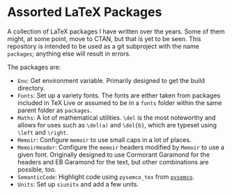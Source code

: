 # Assorted LaTeX Packages

A collection of LaTeX packages I have written over the years.
Some of them might, at some point, move to CTAN, but that is yet to be seen.
This repository is intended to be used as a git subproject with the name `packages`; anything else will result in errors.

The packages are:

- `Env`: Get environment variable. Primarily designed to get the build directory.
- `Fonts`: Set up a variety fonts. The fonts are either taken from packages included in TeX Live or assumed to be in a `fonts` folder within the same parent folder as `packages`.
- `Maths`: A lot of mathematical utilities. `\del` is the most noteworthy and allows for uses such as `\del(a)` and `\del{b}`, which are typeset using `\left` and `\right`.
- `Memoir`: Configure `memoir` to use small caps in a lot of places.
- `MemoirHeader`: Configure the `memoir` headers modified by `Memoir` to use a given font. Originally designed to use Cormorant Garamond for the headers and EB Garamond for the text, but other combinations are possible, too.
- `SemanticCode`: Highlight code using `pysemco_tex` from [`pysemco`](https://github.com/KurtBoehm/pysemco).
- `Units`: Set up `siunitx` and add a few units.
